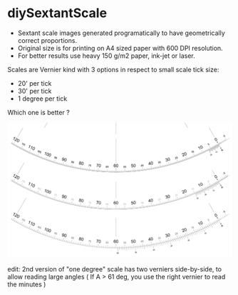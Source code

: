 # diySextantScale

* Sextant scale images generated programatically to have geometrically correct proportions.
* Original size is for printing on A4 sized paper with 600 DPI resolution. 
* For better results use heavy 150 g/m2 paper, ink-jet or laser. 

Scales are Vernier kind with 3 options in respect to small scale tick size:
* 20' per tick
* 30' per tick
* 1 degree per tick

Which one is better ? 

![sextant scales](SextantScalesCompared.png)

edit: 2nd version of "one degree" scale has two verniers side-by-side, to allow reading large angles ( If A > 61 deg, you use the right vernier to read the minutes ) 

